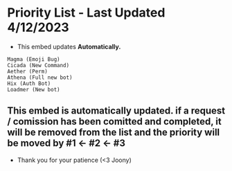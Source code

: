 # Priority List - Last Updated 4/12/2023

- This embed updates **Automatically.**

```
Magma (Emoji Bug)
Cicada (New Command)
Aether (Perm)
Athena (Full new bot)
Hix (Auth Bot)
Loadmer (New bot)
```

## This embed is automatically updated. if a request / comission has been comitted and completed, it will be removed from the list and the priority will be moved by #1 <- #2 <- #3

- Thank you for your patience (<3 Joony)
